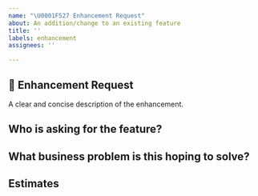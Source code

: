 ```yaml
---
name: "\U0001F527 Enhancement Request"
about: An addition/change to an existing feature
title: ''
labels: enhancement
assignees: ''

---
```


## 🔧 Enhancement Request 

A clear and concise description of the enhancement.

## Who is asking for the feature?

## What business problem is this hoping to solve?

## Estimates

